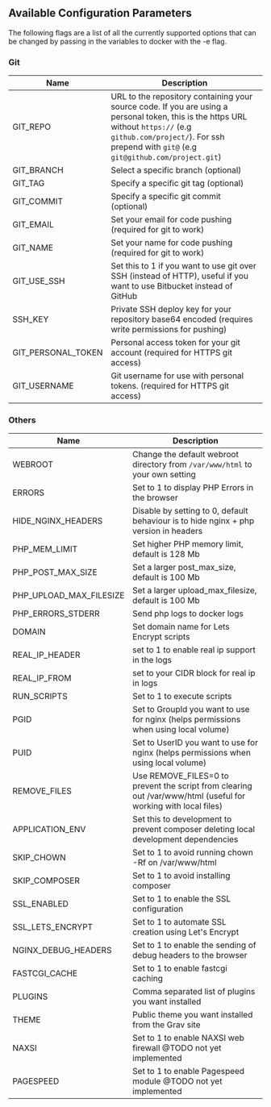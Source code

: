 ## Available Configuration Parameters
The following flags are a list of all the currently supported options that can be changed by passing in the variables to docker with the -e flag.

### Git

| Name               | Description                                                                                                                                                                                                                |
|--------------------|----------------------------------------------------------------------------------------------------------------------------------------------------------------------------------------------------------------------------|
| GIT_REPO           | URL to the repository containing your source code. If you are using a personal token, this is the https URL without `https://` (e.g `github.com/project/`). For ssh prepend with `git@` (e.g `git@github.com/project.git`) |
| GIT_BRANCH         | Select a specific branch (optional)                                                                                                                                                                                        |
| GIT_TAG            | Specify a specific git tag (optional)                                                                                                                                                                                      |
| GIT_COMMIT         | Specify a specific git commit (optional)                                                                                                                                                                                   |
| GIT_EMAIL          | Set your email for code pushing (required for git to work)                                                                                                                                                                 |
| GIT_NAME           | Set your name for code pushing (required for git to work)                                                                                                                                                                  |
| GIT_USE_SSH        | Set this to 1 if you want to use git over SSH (instead of HTTP), useful if you want to use Bitbucket instead of GitHub                                                                                                     |
| SSH_KEY            | Private SSH deploy key for your repository base64 encoded (requires write permissions for pushing)                                                                                                                         |
| GIT_PERSONAL_TOKEN | Personal access token for your git account (required for HTTPS git access)                                                                                                                                                 |
| GIT_USERNAME       | Git username for use with personal tokens. (required for HTTPS git access)                                                                                                                                                 |

### Others

Name | Description
-------------------------|----------------------------------------------------------------------------------------------------------------
WEBROOT | Change the default webroot directory from `/var/www/html` to your own setting
ERRORS | Set to 1 to display PHP Errors in the browser
HIDE_NGINX_HEADERS | Disable by setting to 0, default behaviour is to hide nginx + php version in headers
PHP_MEM_LIMIT | Set higher PHP memory limit, default is 128 Mb
PHP_POST_MAX_SIZE | Set a larger post_max_size, default is 100 Mb
PHP_UPLOAD_MAX_FILESIZE | Set a larger upload_max_filesize, default is 100 Mb
PHP_ERRORS_STDERR | Send php logs to docker logs
DOMAIN | Set domain name for Lets Encrypt scripts
REAL_IP_HEADER | set to 1 to enable real ip support in the logs
REAL_IP_FROM | set to your CIDR block for real ip in logs
RUN_SCRIPTS | Set to 1 to execute scripts
PGID | Set to GroupId you want to use for nginx (helps permissions when using local volume)
PUID | Set to UserID you want to use for nginx (helps permissions when using local volume)
REMOVE_FILES | Use REMOVE_FILES=0 to prevent the script from clearing out /var/www/html (useful for working with local files)
APPLICATION_ENV | Set this to development to prevent composer deleting local development dependencies
SKIP_CHOWN | Set to 1 to avoid running chown -Rf on /var/www/html
SKIP_COMPOSER | Set to 1 to avoid installing composer
SSL_ENABLED | Set to 1 to enable the SSL configuration
SSL_LETS_ENCRYPT | Set to 1 to automate SSL creation using Let's Encrypt
NGINX_DEBUG_HEADERS | Set to 1 to enable the sending of debug headers to the browser
FASTCGI_CACHE | Set to 1 to enable fastcgi caching
PLUGINS | Comma separated list of plugins you want installed
THEME | Public theme you want installed from the Grav site
NAXSI | Set to 1 to enable NAXSI web firewall @TODO not yet implemented
PAGESPEED | Set to 1 to enable Pagespeed module @TODO not yet implemented
